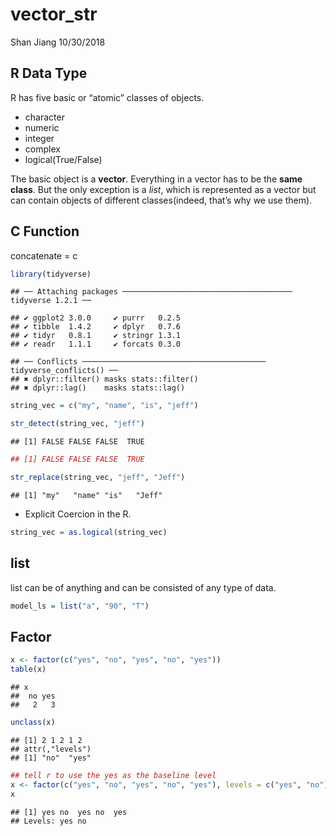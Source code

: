 vector\_str
================
Shan Jiang
10/30/2018

## R Data Type

R has five basic or “atomic” classes of objects.

  - character
  - numeric
  - integer
  - complex
  - logical(True/False)

The basic object is a **vector**. Everything in a vector has to be the
**same class**. But the only exception is a *list*, which is represented
as a vector but can contain objects of different classes(indeed, that’s
why we use them).

## C Function

concatenate =
    c

``` r
library(tidyverse)
```

    ## ── Attaching packages ────────────────────────────────────── tidyverse 1.2.1 ──

    ## ✔ ggplot2 3.0.0     ✔ purrr   0.2.5
    ## ✔ tibble  1.4.2     ✔ dplyr   0.7.6
    ## ✔ tidyr   0.8.1     ✔ stringr 1.3.1
    ## ✔ readr   1.1.1     ✔ forcats 0.3.0

    ## ── Conflicts ───────────────────────────────────────── tidyverse_conflicts() ──
    ## ✖ dplyr::filter() masks stats::filter()
    ## ✖ dplyr::lag()    masks stats::lag()

``` r
string_vec = c("my", "name", "is", "jeff")

str_detect(string_vec, "jeff")
```

    ## [1] FALSE FALSE FALSE  TRUE

``` r
## [1] FALSE FALSE FALSE  TRUE

str_replace(string_vec, "jeff", "Jeff")
```

    ## [1] "my"   "name" "is"   "Jeff"

  - Explicit Coercion in the R.

<!-- end list -->

``` r
string_vec = as.logical(string_vec)
```

## list

list can be of anything and can be consisted of any type of data.

``` r
model_ls = list("a", "90", "T")
```

## Factor

``` r
x <- factor(c("yes", "no", "yes", "no", "yes"))
table(x)
```

    ## x
    ##  no yes 
    ##   2   3

``` r
unclass(x)
```

    ## [1] 2 1 2 1 2
    ## attr(,"levels")
    ## [1] "no"  "yes"

``` r
## tell r to use the yes as the baseline level
x <- factor(c("yes", "no", "yes", "no", "yes"), levels = c("yes", "no"))
x
```

    ## [1] yes no  yes no  yes
    ## Levels: yes no
